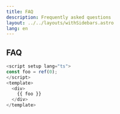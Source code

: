 ```yaml
---
title: FAQ
description: Frequently asked questions
layout: ../../layouts/withSidebars.astro
lang: en
---
```


## FAQ

```vue:hello.js
<script setup lang="ts">
const foo = ref(0);
</script>
<template>
  <div>
    {{ foo }}
  </div>
</template>
```
